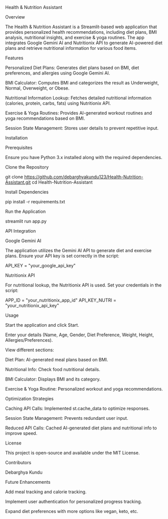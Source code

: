 Health & Nutrition Assistant

Overview

The Health & Nutrition Assistant is a Streamlit-based web application that provides personalized health recommendations, including diet plans, BMI analysis, nutritional insights, and exercise & yoga routines. The app integrates Google Gemini AI and Nutritionix API to generate AI-powered diet plans and retrieve nutritional information for various food items.

Features

Personalized Diet Plans: Generates diet plans based on BMI, diet preferences, and allergies using Google Gemini AI.

BMI Calculator: Computes BMI and categorizes the result as Underweight, Normal, Overweight, or Obese.

Nutritional Information Lookup: Fetches detailed nutritional information (calories, protein, carbs, fats) using Nutritionix API.

Exercise & Yoga Routines: Provides AI-generated workout routines and yoga recommendations based on BMI.

Session State Management: Stores user details to prevent repetitive input.

Installation

Prerequisites

Ensure you have Python 3.x installed along with the required dependencies.

Clone the Repository

git clone https://github.com/debarghyakundu123/Health-Nutrition-Assistant.git
cd Health-Nutrition-Assistant

Install Dependencies

pip install -r requirements.txt

Run the Application

streamlit run app.py

API Integration

Google Gemini AI

The application utilizes the Gemini AI API to generate diet and exercise plans. Ensure your API key is set correctly in the script:

API_KEY = "your_google_api_key"

Nutritionix API

For nutritional lookup, the Nutritionix API is used. Set your credentials in the script:

APP_ID = "your_nutritionix_app_id"
API_KEY_NUTRI = "your_nutritionix_api_key"

Usage

Start the application and click Start.

Enter your details (Name, Age, Gender, Diet Preference, Weight, Height, Allergies/Preferences).

View different sections:

Diet Plan: AI-generated meal plans based on BMI.

Nutritional Info: Check food nutritional details.

BMI Calculator: Displays BMI and its category.

Exercise & Yoga Routine: Personalized workout and yoga recommendations.

Optimization Strategies

Caching API Calls: Implemented st.cache_data to optimize responses.

Session State Management: Prevents redundant user input.

Reduced API Calls: Cached AI-generated diet plans and nutritional info to improve speed.

License

This project is open-source and available under the MIT License.

Contributors

Debarghya Kundu

Future Enhancements

Add meal tracking and calorie tracking.

Implement user authentication for personalized progress tracking.

Expand diet preferences with more options like vegan, keto, etc.

